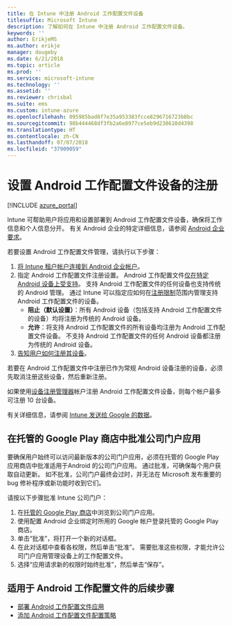 ```yaml
---
title: 在 Intune 中注册 Android 工作配置文件设备
titlesuffix: Microsoft Intune
description: 了解如何在 Intune 中注册 Android 工作配置文件设备。
keywords: ''
author: ErikjeMS
ms.author: erikje
manager: dougeby
ms.date: 6/21/2018
ms.topic: article
ms.prod: ''
ms.service: microsoft-intune
ms.technology: ''
ms.assetid: ''
ms.reviewer: chrisbal
ms.suite: ems
ms.custom: intune-azure
ms.openlocfilehash: 095985bad8f7e35a953383fcce8296716723b8bc
ms.sourcegitcommit: 98b444468df3fb2a6e8977ce5eb9d238610d4398
ms.translationtype: HT
ms.contentlocale: zh-CN
ms.lasthandoff: 07/07/2018
ms.locfileid: "37909059"
---
```

# <a name="set-up-enrollment-of-android-work-profile-devices"></a>设置 Android 工作配置文件设备的注册

[!INCLUDE [azure_portal](./includes/azure_portal.md)]

Intune 可帮助用户将应用和设置部署到 Android 工作配置文件设备，确保将工作信息和个人信息分开。 有关 Android 企业的特定详细信息，请参阅 [Android 企业要求](https://support.google.com/work/android/answer/6174145?hl=en&ref_topic=6151012)。

若要设置 Android 工作配置文件管理，请执行以下步骤：

1. [将 Intune 租户帐户连接到 Android 企业帐户](connect-intune-android-enterprise.md)。
2. 指定 Android 工作配置文件注册设置。 Android 工作配置文件[仅在特定 Android 设备上受支持](https://support.google.com/work/android/answer/6174145?hl=en&ref_topic=6151012%20style=%22target=new_window%22)。 支持 Android 工作配置文件的任何设备也支持传统的 Android 管理。 通过 Intune 可以指定应如何在[注册限制](enrollment-restrictions-set.md)范围内管理支持 Android 工作配置文件的设备。
    - **阻止（默认设置）**：所有 Android 设备（包括支持 Android 工作配置文件的设备）均将注册为传统的 Android 设备。
    - **允许**：将支持 Android 工作配置文件的所有设备均注册为 Android 工作配置文件设备。 不支持 Android 工作配置文件的任何 Android 设备都注册为传统的 Android 设备。
3. [告知用户如何注册其设备](/intune-user-help/enroll-your-device-in-intune-android.md)。


若要在 Android 工作配置文件中注册已作为常规 Android 设备注册的设备，必须先取消注册这些设备，然后重新注册。

如果使用[设备注册管理器](device-enrollment-manager-enroll.md)帐户注册 Android 工作配置文件设备，则每个帐户最多可注册 10 台设备。

有关详细信息，请参阅 [Intune 发送给 Google 的数据](data-intune-sends-to-google.md)。

## <a name="approve-the-company-portal-app-in-the-managed-google-play-store"></a>在托管的 Google Play 商店中批准公司门户应用

要确保用户始终可以访问最新版本的公司门户应用，必须在托管的 Google Play 应用商店中批准适用于Android 的公司门户应用。 通过批准，可确保每个用户获取自动更新。 如不批准，公司门户最终会过时，并无法在 Microsoft 发布重要的 bug 修补程序或新功能时收到它们。

请按以下步骤批准 Intune 公司门户：

1.  在[托管的 Google Play 商店](https://play.google.com/work/apps/details?id=com.microsoft.windowsintune.companyportal)中浏览到公司门户应用。
2.  使用配置 Android 企业绑定时所用的 Google 帐户登录托管的 Google Play 商店。
3.  单击“批准”，将打开一个新的对话框。
4.  在此对话框中查看各权限，然后单击“批准”。 需要批准这些权限，才能允许公司门户应用管理设备上的工作配置文件。
5.  选择“应用请求新的权限时始终批准”，然后单击“保存”。

## <a name="next-steps-for-android-work-profiles"></a>适用于 Android 工作配置文件的后续步骤
- [部署 Android 工作配置文件应用](store-apps-android.md)
- [添加 Android 工作配置文件配置策略](device-profiles.md)